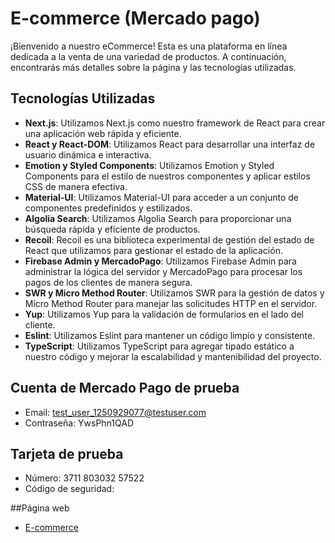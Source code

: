 # E-commerce (Mercado pago)

¡Bienvenido a nuestro eCommerce! Esta es una plataforma en línea dedicada a la venta de una variedad de productos. A continuación, encontrarás más detalles sobre la página y las tecnologías utilizadas.

## Tecnologías Utilizadas

- **Next.js**: Utilizamos Next.js como nuestro framework de React para crear una aplicación web rápida y eficiente.
- **React y React-DOM**: Utilizamos React para desarrollar una interfaz de usuario dinámica e interactiva.
- **Emotion y Styled Components**: Utilizamos Emotion y Styled Components para el estilo de nuestros componentes y aplicar estilos CSS de manera efectiva.
- **Material-UI**: Utilizamos Material-UI para acceder a un conjunto de componentes predefinidos y estilizados.
- **Algolia Search**: Utilizamos Algolia Search para proporcionar una búsqueda rápida y eficiente de productos.
- **Recoil**: Recoil es una biblioteca experimental de gestión del estado de React que utilizamos para gestionar el estado de la aplicación.
- **Firebase Admin y MercadoPago**: Utilizamos Firebase Admin para administrar la lógica del servidor y MercadoPago para procesar los pagos de los clientes de manera segura.
- **SWR y Micro Method Router**: Utilizamos SWR para la gestión de datos y Micro Method Router para manejar las solicitudes HTTP en el servidor.
- **Yup**: Utilizamos Yup para la validación de formularios en el lado del cliente.
- **Eslint**: Utilizamos Eslint para mantener un código limpio y consistente.
- **TypeScript**: Utilizamos TypeScript para agregar tipado estático a nuestro código y mejorar la escalabilidad y mantenibilidad del proyecto.

## Cuenta de Mercado Pago de prueba

- Email: test_user_1250929077@testuser.com
- Contraseña: YwsPhn1QAD

## Tarjeta de prueba

- Número: 3711 803032 57522
- Código de seguridad: 

##Página web

- [E-commerce](https://desafio-m10-weld.vercel.app/)
